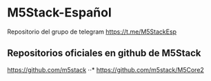 # M5Stack-Español
Repositorio del grupo de telegram https://t.me/M5StackEsp

## Repositorios oficiales en github de M5Stack 

https://github.com/m5stack
⋅⋅* https://github.com/m5stack/M5Core2
